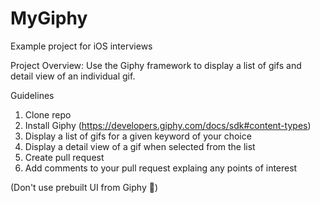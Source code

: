 # MyGiphy
Example project for iOS interviews

Project Overview: Use the Giphy framework to display a list of gifs and detail view of an individual gif. 

Guidelines

1. Clone repo
2. Install Giphy (https://developers.giphy.com/docs/sdk#content-types)
3. Display a list of gifs for a given keyword of your choice
4. Display a detail view of a gif when selected from the list 
5. Create pull request 
6. Add comments to your pull request explaing any points of interest

(Don't use prebuilt UI from Giphy 😬)


